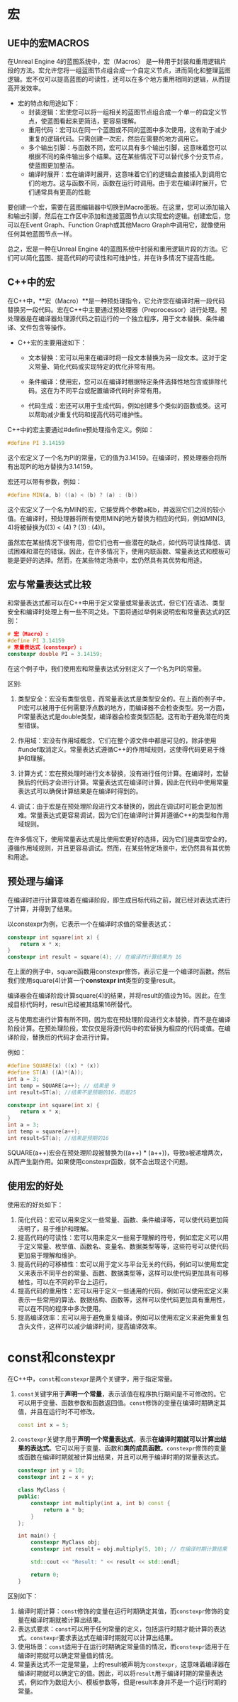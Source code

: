 # 宏

## UE中的宏MACROS

在Unreal Engine 4的蓝图系统中，宏（Macros） 是一种用于封装和重用逻辑片段的方法。宏允许您将一组蓝图节点组合成一个自定义节点，进而简化和整理蓝图逻辑。宏不仅可以提高蓝图的可读性，还可以在多个地方重用相同的逻辑，从而提高开发效率。

- 宏的特点和用途如下：
  - 封装逻辑：宏使您可以将一组相关的蓝图节点组合成一个单一的自定义节点，使蓝图看起来更简洁，更容易理解。
  - 重用代码：宏可以在同一个蓝图或不同的蓝图中多次使用，这有助于减少重复的逻辑代码。只需创建一次宏，然后在需要的地方调用它。
  - 多个输出引脚：与函数不同，宏可以具有多个输出引脚，这意味着您可以根据不同的条件输出多个结果。这在某些情况下可以替代多个分支节点，使蓝图更加整洁。
  - 编译时展开：宏在编译时展开，这意味着它们的逻辑会直接插入到调用它们的地方。这与函数不同，函数在运行时调用。由于宏在编译时展开，它们通常具有更高的性能

要创建一个宏，需要在蓝图编辑器中切换到Macro面板。在这里，您可以添加输入和输出引脚，然后在工作区中添加和连接蓝图节点以实现宏的逻辑。创建宏后，您可以在Event Graph、Function Graph或其他Macro Graph中调用它，就像使用任何其他蓝图节点一样。

总之，宏是一种在Unreal Engine 4的蓝图系统中封装和重用逻辑片段的方法。它们可以简化蓝图、提高代码的可读性和可维护性，并在许多情况下提高性能。





## C++中的宏

在C++中，**宏（Macro）**是一种预处理指令，它允许您在编译时用一段代码替换另一段代码。宏在C++中主要通过预处理器（Preprocessor）进行处理。预处理器是在编译器处理源代码之前运行的一个独立程序，用于文本替换、条件编译、文件包含等操作。

- C++宏的主要用途如下：

  - 文本替换：宏可以用来在编译时将一段文本替换为另一段文本。这对于定义常量、简化代码或实现特定的优化非常有用。

  - 条件编译：使用宏，您可以在编译时根据特定条件选择性地包含或排除代码。这在为不同平台或配置编译代码时非常有用。

  - 代码生成：宏还可以用于生成代码，例如创建多个类似的函数或类。这可以帮助减少重复代码和提高代码可维护性。

C++中的宏主要通过#define预处理指令定义。例如：

```c++
#define PI 3.14159
```


这个宏定义了一个名为PI的常量，它的值为3.14159。在编译时，预处理器会将所有出现PI的地方替换为3.14159。

宏还可以带有参数，例如：

```c++
#define MIN(a, b) ((a) < (b) ? (a) : (b))
```


这个宏定义了一个名为MIN的宏，它接受两个参数a和b，并返回它们之间的较小值。在编译时，预处理器将所有使用MIN的地方替换为相应的代码，例如MIN(3, 4)将被替换为((3) < (4) ? (3) : (4))。

虽然宏在某些情况下很有用，但它们也有一些潜在的缺点，如代码可读性降低、调试困难和潜在的错误。因此，在许多情况下，使用内联函数、常量表达式和模板可能是更好的选择。然而，在某些特定场景中，宏仍然具有其优势和用途。



## 宏与常量表达式比较

和常量表达式都可以在C++中用于定义常量或常量表达式，但它们在语法、类型安全和编译时处理上有一些不同之处。下面将通过举例来说明宏和常量表达式的区别：

```c++
# 宏（Macro）:
#define PI 3.14159
# 常量表达式（constexpr）:
constexpr double PI = 3.14159;
```

在这个例子中，我们使用宏和常量表达式分别定义了一个名为PI的常量。

区别:

1. 类型安全：宏没有类型信息，而常量表达式是类型安全的。在上面的例子中，PI宏可以被用于任何需要浮点数的地方，而编译器不会检查类型。另一方面，PI常量表达式是double类型，编译器会检查类型匹配。这有助于避免潜在的类型错误。

2. 作用域：宏没有作用域概念，它们在整个源文件中都是可见的，除非使用#undef取消定义。常量表达式遵循C++的作用域规则，这使得代码更易于维护和理解。

3. 计算方式：宏在预处理时进行文本替换，没有进行任何计算。在编译时，宏替换后的代码才会进行计算。常量表达式在编译时计算，因此在代码中使用常量表达式可以确保计算结果是在编译时得到的。

4. 调试：由于宏是在预处理阶段进行文本替换的，因此在调试时可能会更加困难。常量表达式更容易调试，因为它们在编译时计算并遵循C++的类型和作用域规则。

在许多情况下，使用常量表达式是比使用宏更好的选择，因为它们是类型安全的，遵循作用域规则，并且更容易调试。然而，在某些特定场景中，宏仍然具有其优势和用途。

## 预处理与编译

在编译时进行计算意味着在编译阶段，即生成目标代码之前，就已经对表达式进行了计算，并得到了结果。

以constexpr为例，它表示一个在编译时求值的常量表达式：

```c++
constexpr int square(int x) {
    return x * x;
}
constexpr int result = square(4); // 在编译时计算结果为 16
```

在上面的例子中，square函数用constexpr修饰，表示它是一个编译时函数。然后我们使用square(4)计算一个**constexpr int**类型的变量result。

编译器会在编译阶段计算square(4)的结果，并将result的值设为16。因此，在生成目标代码时，result已经被其结果16所替代。

这与使用宏进行计算有所不同，因为宏在预处理阶段进行文本替换，而不是在编译阶段计算。在预处理阶段，宏仅仅是将源代码中的宏替换为相应的代码或值。在编译阶段，替换后的代码才会进行计算。

例如：

```c++
#define SQUARE(x) ((x) * (x))
#define ST(A) ((A)*(A));
int a = 3;
int temp = SQUARE(a++); // 结果是 9
int result=ST(a); //结果不是预期的16，而是25

constexpr int square(int x) {
    return x * x;
}
int a = 3;
int temp = square(a++); 
int result=ST(a); //结果是预期的16
```


SQUARE(a++)宏会在预处理阶段被替换为((a++) * (a++))，导致a被递增两次，从而产生副作用。如果使用constexpr函数，就不会出现这个问题。



## 使用宏的好处

使用宏的好处如下：

1. 简化代码：宏可以用来定义一些常量、函数、条件编译等，可以使代码更加简洁明了，易于维护和理解。
2. 提高代码的可读性：宏可以用来定义一些易于理解的符号，例如宏定义可以用于定义常量、枚举值、函数名、变量名、数据类型等等，这些符号可以使代码更加易于理解和维护。
3. 提高代码的可移植性：宏可以用于定义与平台无关的代码，例如可以使用宏定义来表示不同平台的常量、函数、数据类型等，这样可以使代码更加具有可移植性，可以在不同的平台上运行。
4. 提高代码的重用性：宏可以用于定义一些通用的代码，例如可以使用宏定义来表示一些常用的算法、数据结构、函数等，这样可以使代码更加具有重用性，可以在不同的程序中多次使用。
5. 提高编译效率：宏可以用于避免重复编译，例如可以使用宏定义来避免重复包含头文件，这样可以减少编译时间，提高编译效率。







# const和constexpr

在C++中，`const`和`constexpr`是两个关键字，用于指定常量。

1. `const`关键字用于**声明一个常量**，表示该值在程序执行期间是不可修改的。它可以用于变量、函数参数和函数返回值。`const`修饰的变量在编译时期确定其值，并且在运行时不可修改。

   ```c++
   const int x = 5;
   ```

2. `constexpr`关键字用于**声明一个常量表达式**，表示**在编译时期就可以计算出结果的表达式**。它可以用于变量、函数和**类的成员函数**。`constexpr`修饰的变量或函数在编译时期就被计算出结果，并且可以用于编译时期的常量表达式。

   ```c++
   constexpr int y = 10;
   constexpr int z = x + y;
   
   class MyClass {
   public:
       constexpr int multiply(int a, int b) const {
           return a * b;
       }
   };
   
   int main() {
       constexpr MyClass obj;
       constexpr int result = obj.multiply(5, 10); // 在编译时期计算结果
   
       std::cout << "Result: " << result << std::endl;
   
       return 0;
   }
   ```

区别如下：

1. 编译时期计算：`const`修饰的变量在运行时期确定其值，而`constexpr`修饰的变量在编译时期就被计算出结果。
2. 表达式要求：`const`可以用于任何常量的定义，包括运行时期才能计算的表达式。`constexpr`要求表达式在编译时期就可以计算出结果。
3. 使用场景：`const`适用于在运行时期确定常量值的情况，而`constexpr`适用于在编译时期就可以确定常量值的情况。
4. 常量表达式不一定是常量，上的result被声明为`constexpr`，这意味着编译器在编译时期就可以确定它的值。因此，可以将`result`用于编译时期的常量表达式，例如作为数组大小、模板参数等，但是result本身并不是一个运行时期的常量。
